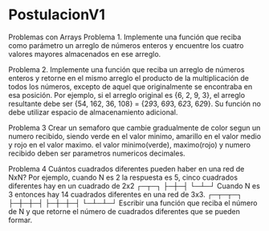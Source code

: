 # PostulacionV1
Problemas con Arrays
Problema 1.
Implemente una función que reciba como parámetro un arreglo de números enteros y encuentre los cuatro valores mayores almacenados en ese arreglo.

Problema 2.
Implemente una función que reciba un arreglo de números enteros y retorne en el mismo arreglo el producto de la multiplicación de todos los números, excepto de aquel que originalmente se encontraba en esa posición. Por ejemplo, si el arreglo original es {6, 2, 9, 3}, el arreglo resultante debe ser {54, 162, 36, 108} = {2*9*3, 6*9*3, 6*2*3, 6*2*9}. Su función no debe utilizar espacio de almacenamiento adicional.

Problema 3
Crear un semaforo que cambie gradualmente de color segun un numero recibido, siendo verde en el valor minimo, amarillo en el valor medio y rojo en el valor maximo. el valor minimo(verde), maximo(rojo) y numero recibido deben ser parametros numericos decimales.

Problema 4
Cuántos cuadrados diferentes pueden haber en una red de NxN? Por ejemplo, cuando N es 2 la respuesta es 5, cinco cuadrados diferentes hay en un cuadrado de 2x2
┌─┬─┐
├─┼─┤
└─┴─┘
Cuando N es 3 entonces hay 14 cuadrados diferentes en una red de 3x3.
┌─┬─┬─┐
├─┼─┼─┤
├─┼─┼─┤
└─┴─┴─┘
Escribir una función que reciba el número de N y que retorne el número de cuadrados diferentes que se pueden formar.
